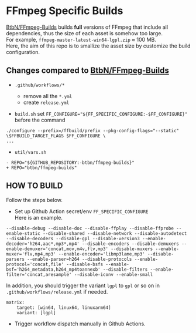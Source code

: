 # FFmpeg Specific Builds

[BtbN/FFmpeg-Builds](https://github.com/BtbN/FFmpeg-Builds) builds **full** versions of FFmpeg that include all dependencies,
thus the size of each asset is somehow too large.     
For example, `ffmpeg-master-latest-win64-lgpl.zip` ≈ 100 MB.   
Here, the aim of this repo is to smallize the asset size by customize the build configuration.  


## Changes compared to [BtbN/FFmpeg-Builds](https://github.com/BtbN/FFmpeg-Builds)
+ `.github/workflows/*`
    + remove all the `*.yml`  
    + create `release.yml`  

+ `build.sh`
set `FF_CONFIGURE="${FF_SPECIFIC_CONFIGURE:-$FF_CONFIGURE}"` before the command
```
./configure --prefix=/ffbuild/prefix --pkg-config-flags="--static" \$FFBUILD_TARGET_FLAGS $FF_CONFIGURE \
...
```

+ `util/vars.sh`  
```
- REPO="${GITHUB_REPOSITORY:-btbn/ffmpeg-builds}"
+ REPO="btbn/ffmpeg-builds"
```

## HOW TO BUILD
Follow the steps below.

+ Set up Github Action secret/env `FF_SPECIFIC_CONFIGURE`  
Here is an example.  
```
--disable-debug --disable-doc --disable-ffplay --disable-ffprobe --enable-static --disable-shared --disable-network --disable-autodetect --disable-decoders --disable-gpl --disable-version3 --enable-decoder='h264,aac*,mp3*,mp4' --disable-encoders --disable-demuxers --enable-demuxer='concat,mov,m4v,flv,mp3' --disable-muxers --enable-muxer='flv,mp4,mp3' --enable-encoder='libmp3lame,mp3' --disable-parsers --enable-parser=h264 --disable-protocols --enable-protocol='concat,file' --disable-bsfs --enable-bsf='h264_metadata,h264_mp4toannexb' --disable-filters --enable-filter='concat,aresample' --disable-iconv --enable-small
```

In addition, you should trigger the variant `lgpl` to `gpl` or so on in `.github/workflows/release.yml` if needed.  
```
matrix:
    target: [win64, linux64, linuxarm64]
    variant: [lgpl]
```
+ Trigger workflow dispatch manually in Github Actions.

